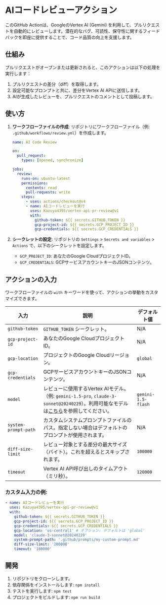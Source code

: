 # AIコードレビューアクション

このGitHub Actionは、GoogleのVertex AI (Gemini) を利用して、プルリクエストを自動的にレビューします。潜在的なバグ、可読性、保守性に関するフィードバックを即座に提供することで、コード品質の向上を支援します。

## 仕組み

プルリクエストがオープンまたは更新されると、このアクションは以下の処理を実行します：

1.  プルリクエストの差分（diff）を取得します。
2.  設定可能なプロンプトと共に、差分をVertex AI APIに送信します。
3.  AIが生成したレビューを、プルリクエストのコメントとして投稿します。

## 使い方

1.  **ワークフローファイルの作成**: リポジトリにワークフローファイル（例: `.github/workflows/review.yml`）を作成します。

    ```yaml
    name: AI Code Review

    on:
      pull_request:
        types: [opened, synchronize]

    jobs:
      review:
        runs-on: ubuntu-latest
        permissions:
          contents: read
          pull-requests: write
        steps:
          - uses: actions/checkout@v4
          - name: AIコードレビューを実行
            uses: Kazuya4395/vertex-api-pr-review@v1
            with:
              github-token: ${{ secrets.GITHUB_TOKEN }}
              gcp-project-id: ${{ secrets.GCP_PROJECT_ID }}
              gcp-credentials: ${{ secrets.GCP_CREDENTIALS }}
    ```

2.  **シークレットの設定**: リポジトリの `Settings` > `Secrets and variables` > `Actions` で、以下のシークレットを設定します。
    - `GCP_PROJECT_ID`: あなたのGoogle CloudプロジェクトID。
    - `GCP_CREDENTIALS`: GCPサービスアカウントキーのJSONコンテンツ。

## アクションの入力

ワークフローファイルの `with` キーワードを使って、アクションの挙動をカスタマイズできます。

| 入力                 | 説明                                                                                                                                                                                                                      | デフォルト値       |
| -------------------- | ------------------------------------------------------------------------------------------------------------------------------------------------------------------------------------------------------------------------- | ------------------ |
| `github-token`       | `GITHUB_TOKEN` シークレット。                                                                                                                                                                                             | N/A                |
| `gcp-project-id`     | あなたのGoogle CloudプロジェクトID。                                                                                                                                                                                      | N/A                |
| `gcp-location`       | プロジェクトのGoogle Cloudリージョン。                                                                                                                                                                                    | `global`           |
| `gcp-credentials`    | GCPサービスアカウントキーのJSONコンテンツ。                                                                                                                                                                               | N/A                |
| `model`              | レビューに使用するVertex AIモデル。（例: `gemini-1.5-pro`, `claude-3-sonnet@20240229`）。利用可能なモデルは[こちら](https://cloud.google.com/vertex-ai/generative-ai/docs/learn/model-versions?hl=ja)を参照してください。 | `gemini-1.5-flash` |
| `system-prompt-path` | カスタムシステムプロンプトファイルのパス。指定しない場合はデフォルトのプロンプトが使用されます。                                                                                                                          | N/A                |
| `diff-size-limit`    | レビュー対象とする差分の最大サイズ（バイト）。これを超えるとスキップされます。                                                                                                                                            | `100000`           |
| `timeout`            | Vertex AI API呼び出しのタイムアウト（ミリ秒）。                                                                                                                                                                           | `120000`           |

### カスタム入力の例:

```yaml
- name: AIコードレビューを実行
  uses: Kazuya4395/vertex-api-pr-review@v1
  with:
    github-token: ${{ secrets.GITHUB_TOKEN }}
    gcp-project-id: ${{ secrets.GCP_PROJECT_ID }}
    gcp-credentials: ${{ secrets.GCP_CREDENTIALS }}
    gcp-location: 'us-central1' # オプション: デフォルトは 'global'
    model: 'claude-3-sonnet@20240229'
    system-prompt-path: '.github/prompts/my-custom-prompt.md'
    diff-size-limit: '200000'
    timeout: '180000'
```

## 開発

1.  リポジトリをクローンします。
2.  依存関係をインストールします: `npm install`
3.  テストを実行します: `npm test`
4.  プロジェクトをビルドします: `npm run build`
